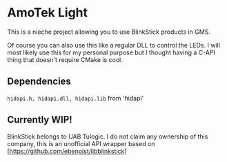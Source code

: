 # AmoTek Light

This is a nieche project allowing you to use BlinkStick products in GMS.

Of course you can also use this like a regular DLL to control the LEDs.
I will most likely use this for my personal purpose but I thought having a C-API thing that doesn't require CMake is cool.

## Dependencies
`hidapi.h, hidapi.dll, hidapi.lib` from 'hidapi'

## Currently WIP!

BlinkStick belongs to UAB Tulogic. I do not claim any ownership of this company, this is an unofficial API wrapper based on [https://github.com/ebenoist/libblinkstick]
